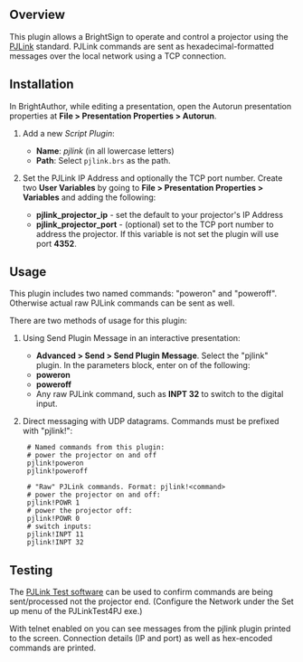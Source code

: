Overview
------------

This plugin allows a BrightSign to operate and control a projector using the [PJLink](http://pjlink.jbmia.or.jp/english/) standard. PJLink commands are sent as hexadecimal-formatted messages over the local network using a TCP connection.

## Installation

In BrightAuthor, while editing a presentation, open the Autorun presentation properties at **File > Presentation Properties > Autorun**.

1. Add a new *Script Plugin*:

	* **Name**: _pjlink_ (in all lowercase letters)
	* **Path**: Select `pjlink.brs` as the path.

2. Set the PJLink IP Address and optionally the TCP port number. Create two **User Variables** by going to **File > Presentation Properties > Variables** and adding the following:
	* **pjlink_projector_ip** - set the default to your projector's IP Address
	* **pjlink_projector_port** - (optional) set to the TCP port number to address the projector. If this variable is not set the plugin will use port **4352**.


## Usage

This plugin includes two named commands: "poweron" and "poweroff". Otherwise actual raw PJLink commands can be sent as well.

There are two methods of usage for this plugin:

1. Using Send Plugin Message in an interactive presentation:
	* **Advanced > Send > Send Plugin Message**. Select the "pjlink" plugin. In the parameters block, enter on of the following:
	* **poweron**
	* **poweroff**
	* Any raw PJLink command, such as **INPT 32** to switch to the digital input.

2. Direct messaging with UDP datagrams. Commands must be prefixed with "pjlink!":

		# Named commands from this plugin:
		# power the projector on and off
		pjlink!poweron
		pjlink!poweroff
		
		# "Raw" PJLink commands. Format: pjlink!<command>
		# power the projector on and off:
		pjlink!POWR 1
		# power the projector off:
		pjlink!POWR 0
		# switch inputs:
		pjlink!INPT 11
		pjlink!INPT 32

## Testing

The [PJLink Test software](http://pjlink.jbmia.or.jp/english/dl.html) can be used to confirm commands are being sent/processed not the projector end. (Configure the Network under the Set up menu of the PJLinkTest4PJ exe.)

With telnet enabled on you can see messages from the pjlink plugin printed to the screen. Connection details (IP and port) as well as hex-encoded commands are printed.